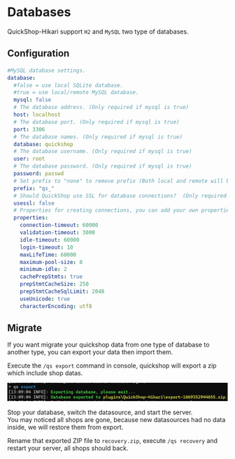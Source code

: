 # Databases

QuickShop-Hikari support `H2` and `MySQL` two type of databases.

## Configuration

```yaml
#MySQL database settings.
database:
  #false = use local SQLite database.
  #true = use local/remote MySQL database.
  mysql: false
  # The database address. (Only required if mysql is true)
  host: localhost
  # The database port. (Only required if mysql is true)
  port: 3306
  # The database names. (Only required if mysql is true)
  database: quickshop
  # The database username. (Only required if mysql is true)
  user: root
  # The database password. (Only required if mysql is true)
  password: passwd
  # Set prefix to "none" to remove prefix (Both local and remote will be used).
  prefix: "qs_"
  # Should QuickShop use SSL for database connections?  (Only required if mysql is true)
  usessl: false
  # Properties for creating connections, you can add your own properties for datasource here. (Both local and remote will be used).
  properties:
    connection-timeout: 60000
    validation-timeout: 3000
    idle-timeout: 60000
    login-timeout: 10
    maxLifeTime: 60000
    maximum-pool-size: 8
    minimum-idle: 2
    cachePrepStmts: true
    prepStmtCacheSize: 250
    prepStmtCacheSqlLimit: 2048
    useUnicode: true
    characterEncoding: utf8
```

## Migrate

If you want migrate your quickshop data from one type of database to another type, you can export your data then import them.

Execute the `/qs export` command in console, quickshop will export a zip which include shop datas.

![exported data](img/database-export.png)

Stop your database, switch the datasource, and start the server.  
You may noticed all shops are gone, because new datasources had no data inside, we will restore them from export.

Rename that exported ZIP file to `recovery.zip`, execute `/qs recovery` and restart your server, all shops should back.
